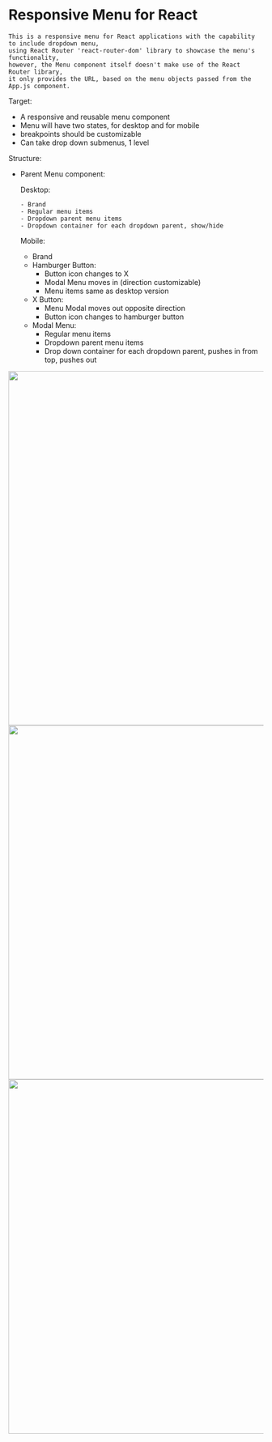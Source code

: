 # Responsive Menu for React
```
This is a responsive menu for React applications with the capability to include dropdown menu,
using React Router 'react-router-dom' library to showcase the menu's functionality,
however, the Menu component itself doesn't make use of the React Router library,
it only provides the URL, based on the menu objects passed from the App.js component.
```

Target:
- A responsive and reusable menu component
- Menu will have two states, for desktop and for mobile
- breakpoints should be customizable
- Can take drop down submenus, 1 level


Structure:

- Parent Menu component:

    Desktop:
    ```
    - Brand
    - Regular menu items
    - Dropdown parent menu items
    - Dropdown container for each dropdown parent, show/hide
    ```

    Mobile:
    - Brand
    - Hamburger Button:
        - Button icon changes to X
        - Modal Menu moves in (direction customizable)
        - Menu items same as desktop version
     - X Button:
        - Menu Modal moves out opposite direction
        - Button icon changes to hamburger button
    - Modal Menu:
        - Regular menu items
        - Dropdown parent menu items
        - Drop down container for each dropdown parent, pushes in from top, pushes out
 <img src="https://user-images.githubusercontent.com/88345845/190940952-8ecb9283-0abe-4a81-bb2c-5ad40f7f3492.png" width="700"/>
 <img src="https://user-images.githubusercontent.com/88345845/190940957-f90c6804-3757-44d2-bd54-7c7b5b586713.png" width="700"/>
 <img src="https://user-images.githubusercontent.com/88345845/190940961-8b4ef83a-b438-451c-8a9d-695b6cf76f79.png" width="700"/>
 
